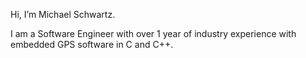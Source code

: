 Hi, I’m Michael Schwartz. 

I am a Software Engineer with over 1 year of industry experience with embedded GPS software in C and C++.



